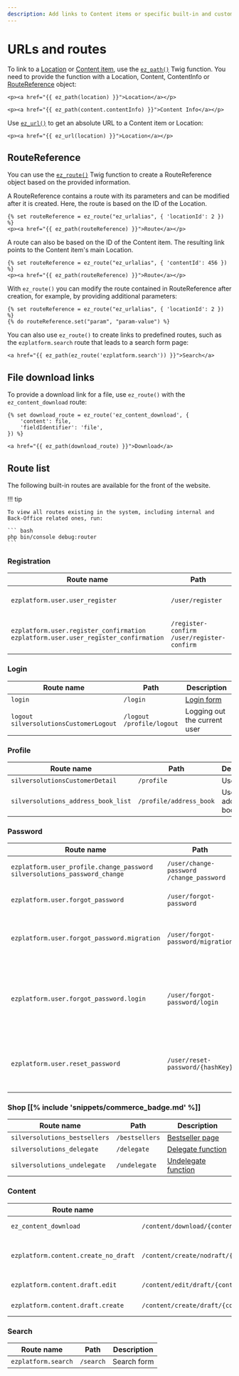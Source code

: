 ```yaml
---
description: Add links to Content items or specific built-in and custom routes in your templates.
---
```


# URLs and routes

To link to a [Location](../content_management.md#locations) or [Content item](../content_model.md#content-items), use the [`ez_path()`](twig_function_reference/url_twig_functions.md#ez_path) Twig function.
You need to provide the function with a Location, Content, ContentInfo or [RouteReference](#routereference) object:

``` html+twig
<p><a href="{{ ez_path(location) }}">Location</a></p>

<p><a href="{{ ez_path(content.contentInfo) }}">Content Info</a></p>
```

Use [`ez_url()`](twig_function_reference/url_twig_functions.md#ez_url) to get an absolute URL to a Content item or Location:

``` html+twig
<p><a href="{{ ez_url(location) }}">Location</a></p>
```

## RouteReference

You can use the [`ez_route()`](twig_function_reference/url_twig_functions.md#ez_route) Twig function
to create a RouteReference object based on the provided information.

A RouteReference contains a route with its parameters and can be modified after it is created.
Here, the route is based on the ID of the Location.

``` html+twig
{% set routeReference = ez_route("ez_urlalias", { 'locationId': 2 }) %}
<p><a href="{{ ez_path(routeReference) }}">Route</a></p>
```

A route can also be based on the ID of the Content item.
The resulting link points to the Content item's main Location.

``` html+twig
{% set routeReference = ez_route("ez_urlalias", { 'contentId': 456 }) %}
<p><a href="{{ ez_path(routeReference) }}">Route</a></p>
```

With `ez_route()` you can modify the route contained in RouteReference after creation, for example, by providing additional parameters:

``` html+twig
{% set routeReference = ez_route("ez_urlalias", { 'locationId': 2 }) %}
{% do routeReference.set("param", "param-value") %}
```

You can also use `ez_route()` to create links to predefined routes, such as the `ezplatform.search` route that leads to a search form page:

``` html+twig
<a href="{{ ez_path(ez_route('ezplatform.search')) }}">Search</a>
```

## File download links

To provide a download link for a file, use `ez_route()` with the `ez_content_download` route:

``` html+twig
{% set download_route = ez_route('ez_content_download', {
    'content': file,
    'fieldIdentifier': 'file',
}) %}

<a href="{{ ez_path(download_route) }}">Download</a>
```

## Route list

The following built-in routes are available for the front of the website.

!!! tip

    To view all routes existing in the system, including internal and Back-Office related ones, run:

    ``` bash
    php bin/console debug:router
    ```

### Registration


|Route name|Path|Description|
|---|---|---|
| `ezplatform.user.user_register` | `/user/register` | User registration form |
| `ezplatform.user.register_confirmation`</br>`ezplatform.user.user_register_confirmation` | `/register-confirm`</br>`/user/register-confirm` | Confirmation page after user registration |

### Login

|Route name|Path|Description|
|---|---|---|
|`login` | `/login` | [Login form](layout/add_login_form.md) |
|`logout`</br>`silversolutionsCustomerLogout` | `/logout`</br>`/profile/logout` | Logging out the current user |

### Profile

|Route name|Path|Description|
|---|---|---|
| `silversolutionsCustomerDetail` | `/profile` | User profile |
| `silversolutions_address_book_list` | `/profile/address_book` | User address book |

### Password

|Route name|Path|Description|
|---|---|---|
| `ezplatform.user_profile.change_password`</br>`silversolutions_password_change` | `/user/change-password`</br>`/change_password` | Form for password change|
| `ezplatform.user.forgot_password` | `/user/forgot-password` | [Form for password resetting](layout/add_forgot_password.md) |
| `ezplatform.user.forgot_password.migration` | `/user/forgot-password/migration` | Form for resetting password after expiration|
| `ezplatform.user.forgot_password.login` | `/user/forgot-password/login` | Form for resetting password based on login instead of email address |
| `ezplatform.user.reset_password` | `/user/reset-password/{hashKey}` | Form for resetting password based on a generated link |

### Shop [[% include 'snippets/commerce_badge.md' %]]

|Route name|Path|Description|
|---|---|---|
| `silversolutions_bestsellers` | `/bestsellers` | [Bestseller page](../bestsellers.md) |
| `silversolutions_delegate` | `/delegate` | [Delegate function](../users/delegate_function.md) |
| `silversolutions_undelegate` | `/undelegate` | [Undelegate function](../users/delegate_function.md) |

### Content

|Route name|Path|Description|
|---|---|---|
| `ez_content_download` | `/content/download/{contentId}/{fieldIdentifier}/{filename}` | Downloading a binary file |
| `ezplatform.content.create_no_draft` | `/content/create/nodraft/{contentTypeIdentifier}/{language}/{parentLocationId}` | [Creating a Content item without using a draft](../user_generated_content.md#creating-a-content-item-without-using-a-draft) |
| `ezplatform.content.draft.edit` | `/content/edit/draft/{contentId}/{versionNo}/{language}/{locationId}` | [Editing a Content item](../user_generated_content.md#editing-a-content-item) |
| `ezplatform.content.draft.create` | `/content/create/draft/{contentId}/{fromVersionNo}/{fromLanguage}` | [Creating a new draft](../user_generated_content.md#creating-a-new-draft) |

### Search

|Route name|Path|Description|
|---|---|---|
| `ezplatform.search` | `/search` | Search form |
